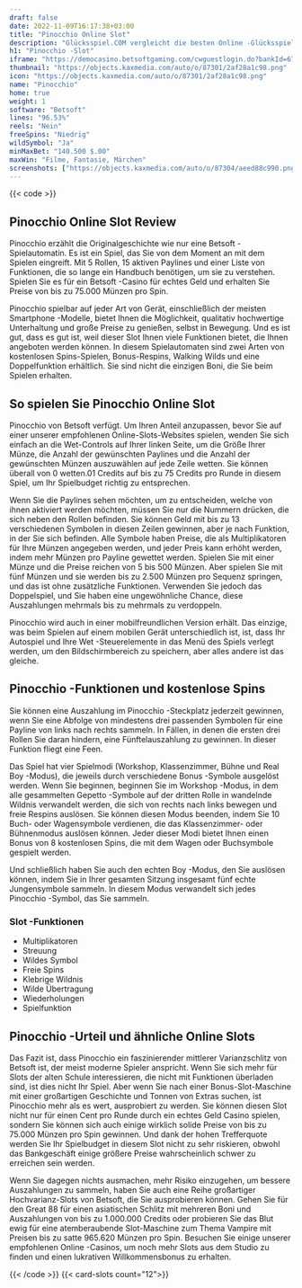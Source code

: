 ```yaml
---
draft: false
date: 2022-11-09T16:17:38+03:00
title: "Pinocchio Online Slot"
description: "Glücksspiel.COM vergleicht die besten Online -Glücksspiel -Sites und -spiele der Kanada.  Unabhängige Produktbewertungen und exklusive Anmeldeangebote. Jetzt spielen!"
h1: "Pinocchio -Slot"
iframe: "https://democasino.betsoftgaming.com/cwguestlogin.do?bankId=675&CDN=AUTO&gameId=520"
thumbnail: "https://objects.kaxmedia.com/auto/o/87301/2af28a1c98.png"
icon: "https://objects.kaxmedia.com/auto/o/87301/2af28a1c98.png"
name: "Pinocchio"
home: true
weight: 1
software: "Betsoft"
lines: "96.53%"
reels: "Nein"
freeSpins: "Niedrig"
wildSymbol: "Ja"
minMaxBet: "140.500 $.00"
maxWin: "Filme, Fantasie, Märchen"
screenshots: ["https://objects.kaxmedia.com/auto/o/87304/aeed88c990.png"]
---
```


{{< code >}}<h2>Pinocchio Online Slot Review</h2><p>Pinocchio erzählt die Originalgeschichte wie nur eine Betsoft -Spielautomatin. Es ist ein Spiel, das Sie von dem Moment an mit dem Spielen eingreift. Mit 5 Rollen, 15 aktiven Paylines und einer Liste von Funktionen, die so lange ein Handbuch benötigen, um sie zu verstehen. Spielen Sie es für ein Betsoft -Casino für echtes Geld und erhalten Sie Preise von bis zu 75.000 Münzen pro Spin.</p><p>Pinocchio spielbar auf jeder Art von Gerät, einschließlich der meisten Smartphone -Modelle, bietet Ihnen die Möglichkeit, qualitativ hochwertige Unterhaltung und große Preise zu genießen, selbst in Bewegung.  Und es ist gut, dass es gut ist, weil dieser Slot Ihnen viele Funktionen bietet, die Ihnen angeboten werden können. In diesem Spielautomaten sind zwei Arten von kostenlosen Spins-Spielen, Bonus-Respins, Walking Wilds und eine Doppelfunktion erhältlich. Sie sind nicht die einzigen Boni, die Sie beim Spielen erhalten.</p><h2>So spielen Sie Pinocchio Online Slot</h2><p>Pinocchio von Betsoft verfügt. Um Ihren Anteil anzupassen, bevor Sie auf einer unserer empfohlenen Online-Slots-Websites spielen, wenden Sie sich einfach an die Wet-Controls auf Ihrer linken Seite, um die Größe Ihrer Münze, die Anzahl der gewünschten Paylines und die Anzahl der gewünschten Münzen auszuwählen auf jede Zeile wetten. Sie können überall von 0 wetten.01 Credits auf bis zu 75 Credits pro Runde in diesem Spiel, um Ihr Spielbudget richtig zu entsprechen.</p><p>Wenn Sie die Paylines sehen möchten, um zu entscheiden, welche von ihnen aktiviert werden möchten, müssen Sie nur die Nummern drücken, die sich neben den Rollen befinden. Sie können Geld mit bis zu 13 verschiedenen Symbolen in diesen Zeilen gewinnen, aber je nach Funktion, in der Sie sich befinden. Alle Symbole haben Preise, die als Multiplikatoren für Ihre Münzen angegeben werden, und jeder Preis kann erhöht werden, indem mehr Münzen pro Payline gewettet werden. Spielen Sie mit einer Münze und die Preise reichen von 5 bis 500 Münzen. Aber spielen Sie mit fünf Münzen und sie werden bis zu 2.500 Münzen pro Sequenz springen, und das ist ohne zusätzliche Funktionen. Verwenden Sie jedoch das Doppelspiel, und Sie haben eine ungewöhnliche Chance, diese Auszahlungen mehrmals bis zu mehrmals zu verdoppeln.</p><p>Pinocchio wird auch in einer mobilfreundlichen Version erhält. Das einzige, was beim Spielen auf einem mobilen Gerät unterschiedlich ist, ist, dass Ihr Autospiel und Ihre Wet -Steuerelemente in das Menü des Spiels verlegt werden, um den Bildschirmbereich zu speichern, aber alles andere ist das gleiche.</p><h2>Pinocchio -Funktionen und kostenlose Spins</h2><p>Sie können eine Auszahlung im Pinocchio -Steckplatz jederzeit gewinnen, wenn Sie eine Abfolge von mindestens drei passenden Symbolen für eine Payline von links nach rechts sammeln. In Fällen, in denen die ersten drei Rollen Sie daran hindern, eine Fünftelauszahlung zu gewinnen. In dieser Funktion fliegt eine Feen.</p><p>Das Spiel hat vier Spielmodi (Workshop, Klassenzimmer, Bühne und Real Boy -Modus), die jeweils durch verschiedene Bonus -Symbole ausgelöst werden. Wenn Sie beginnen, beginnen Sie im Workshop -Modus, in dem alle gesammelten Gepetto -Symbole auf der dritten Rolle in wandelnde Wildnis verwandelt werden, die sich von rechts nach links bewegen und freie Respins auslösen. Sie können diesen Modus beenden, indem Sie 10 Buch- oder Wagensymbole verdienen, die das Klassenzimmer- oder Bühnenmodus auslösen können. Jeder dieser Modi bietet Ihnen einen Bonus von 8 kostenlosen Spins, die mit dem Wagen oder Buchsymbole gespielt werden.</p><p>Und schließlich haben Sie auch den echten Boy -Modus, den Sie auslösen können, indem Sie in Ihrer gesamten Sitzung insgesamt fünf echte Jungensymbole sammeln. In diesem Modus verwandelt sich jedes Pinocchio -Symbol, das Sie sammeln.</p><h3>
Slot -Funktionen</h3><ul>
<li></span>
Multiplikatoren</li>
<li></span>
Streuung</li>
<li></span>
Wildes Symbol</li>
<li></span>
Freie Spins</li>
<li></span>
Klebrige Wildnis</li>
<li></span>
Wilde Übertragung</li>
<li></span>
Wiederholungen</li>
<li></span>
Spielfunktion</li></ul><h2>Pinocchio -Urteil und ähnliche Online Slots</h2><p>Das Fazit ist, dass Pinocchio ein faszinierender mittlerer Varianzschlitz von Betsoft ist, der meist moderne Spieler anspricht. Wenn Sie sich mehr für Slots der alten Schule interessieren, die nicht mit Funktionen überladen sind, ist dies nicht Ihr Spiel. Aber wenn Sie nach einer Bonus-Slot-Maschine mit einer großartigen Geschichte und Tonnen von Extras suchen, ist Pinocchio mehr als es wert, ausprobiert zu werden.  Sie können diesen Slot nicht nur für einen Cent pro Runde durch ein echtes Geld Casino spielen, sondern Sie können sich auch einige wirklich solide Preise von bis zu 75.000 Münzen pro Spin gewinnen. Und dank der hohen Trefferquote werden Sie Ihr Spielbudget in diesem Slot nicht zu sehr riskieren, obwohl das Bankgeschäft einige größere Preise wahrscheinlich schwer zu erreichen sein werden.</p><p>Wenn Sie dagegen nichts ausmachen, mehr Risiko einzugehen, um bessere Auszahlungen zu sammeln, haben Sie auch eine Reihe großartiger Hochvarianz-Slots von Betsoft, die Sie ausprobieren können. Gehen Sie für den Great 88 für einen asiatischen Schlitz mit mehreren Boni und Auszahlungen von bis zu 1.000.000 Credits oder probieren Sie das Blut ewig für eine atemberaubende Slot-Maschine zum Thema Vampire mit Preisen bis zu satte 965.620 Münzen pro Spin. Besuchen Sie einige unserer empfohlenen Online -Casinos, um noch mehr Slots aus dem Studio zu finden und einen lukrativen Willkommensbonus zu erhalten.</p>{{< /code >}}
{{< card-slots count="12">}}
